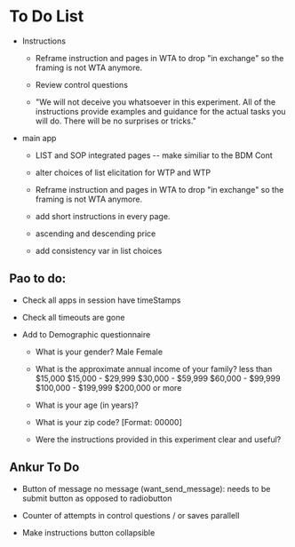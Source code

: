 # To Do List


* Instructions 
    
    * Reframe instruction and pages in WTA to drop "in exchange" so the framing is not WTA anymore. 

    * Review control questions
    
    * "We will not deceive you whatsoever in this experiment. All of the instructions provide examples
    and guidance for the actual tasks you will do. There will be no surprises or tricks."

 
* main app
    
    * LIST and SOP integrated pages -- make similiar to the BDM Cont

    * alter choices of list elicitation for WTP and WTP 

    * Reframe instruction and pages in WTA to drop "in exchange" so the framing is not WTA anymore. 
         
    * add short instructions in every page. 
        
    * ascending and descending price
     
    * add consistency var in list choices

## Pao to do: 

* Check all apps in session have timeStamps

* Check all timeouts are gone

* Add to Demographic questionnaire  

    - What is your gender?   Male   Female 

    - What is the approximate annual income of your family?
      less than $15,000
      $15,000 - $29,999
      $30,000 - $59,999
      $60,000 - $99,999
      $100,000 - $199,999
      $200,000 or more

    * What is your age (in years)?

    * What is your zip code? [Format: 00000]

    * Were the instructions provided in this experiment clear and useful?
    

## Ankur To Do

* Button of message no message (want_send_message): needs to be submit button as opposed to radiobutton

* Counter of attempts in control questions / or saves parallell 

* Make instructions button collapsible 
    
<!--* additional task.?-->

<!--* "it’s in your best interest to just answer truthfully"-->

<!--* add example in instructions.-->
